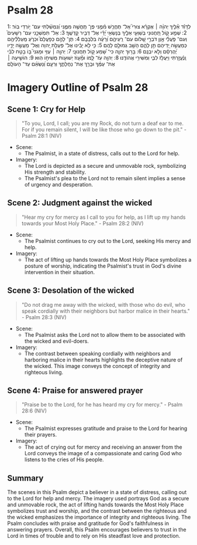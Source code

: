 # Psalm 28
1: לְדָוִ֡ד אֵ֘לֶ֤יךָ יְהוָ֨ה ׀ אֶקְרָ֗א צוּרִי֮ אַֽל־ תֶּחֱרַ֪שׁ מִ֫מֶּ֥נִּי פֶּן־ תֶּֽחֱשֶׁ֥ה מִמֶּ֑נִּי וְ֝נִמְשַׁ֗לְתִּי עִם־ י֥וֹרְדֵי בֽוֹר׃
2: שְׁמַ֤ע ק֣וֹל תַּ֭חֲנוּנַי בְּשַׁוְּעִ֣י אֵלֶ֑יךָ בְּנָשְׂאִ֥י יָ֝דַ֗י אֶל־ דְּבִ֥יר קָדְשֶֽׁךָ׃
3: אַל־ תִּמְשְׁכֵ֣נִי עִם־ רְשָׁעִים֮ וְעִם־ פֹּ֪עֲלֵ֫י אָ֥וֶן דֹּבְרֵ֣י שָׁ֭לוֹם עִם־ רֵֽעֵיהֶ֑ם וְ֝רָעָ֗ה בִּלְבָבָֽם׃
4: תֶּן־ לָהֶ֣ם כְּפָעֳלָם֮ וּכְרֹ֪עַ מַֽעַלְלֵ֫יהֶ֥ם כְּמַעֲשֵׂ֣ה יְ֭דֵיהֶם תֵּ֣ן לָהֶ֑ם הָשֵׁ֖ב גְּמוּלָ֣ם לָהֶֽם׃
5: כִּ֤י לֹ֤א יָבִ֡ינוּ אֶל־ פְּעֻלֹּ֣ת יְ֭הוָה וְאֶל־ מַעֲשֵׂ֣ה יָדָ֑יו יֶ֝הֶרְסֵ֗ם וְלֹ֣א יִבְנֵֽם׃
6: בָּר֥וּךְ יְהוָ֑ה כִּי־ שָׁ֝מַע ק֣וֹל תַּחֲנוּנָֽי׃
7: יְהוָ֤ה ׀ עֻזִּ֥י וּמָגִנִּי֮ בּ֤וֹ בָטַ֥ח לִבִּ֗י וְֽנֶ֫עֱזָ֥רְתִּי וַיַּעֲלֹ֥ז לִבִּ֑י וּֽמִשִּׁירִ֥י אֲהוֹדֶֽנּוּ׃
8: יְהוָ֥ה עֹֽז־ לָ֑מוֹ וּמָ֘ע֤וֹז יְשׁוּע֖וֹת מְשִׁיח֣וֹ הֽוּא׃
9: הוֹשִׁ֤יעָה ׀ אֶת־ עַמֶּ֗ךָ וּבָרֵ֥ךְ אֶת־ נַחֲלָתֶ֑ךָ וּֽרְעֵ֥ם וְ֝נַשְּׂאֵ֗ם עַד־ הָעוֹלָֽם׃

# Imagery Outline of Psalm 28

## Scene 1: Cry for Help

> "To you, Lord, I call; you are my Rock, do not turn a deaf ear to me. For if you remain silent, I will be like those who go down to the pit." - Psalm 28:1 (NIV)

- Scene:
  - The Psalmist, in a state of distress, calls out to the Lord for help. 
- Imagery:
  - The Lord is depicted as a secure and unmovable rock, symbolizing His strength and stability.
  - The Psalmist's plea to the Lord not to remain silent implies a sense of urgency and desperation.

## Scene 2: Judgment against the wicked

> "Hear my cry for mercy as I call to you for help, as I lift up my hands towards your Most Holy Place." - Psalm 28:2 (NIV)

- Scene:
  - The Psalmist continues to cry out to the Lord, seeking His mercy and help.
- Imagery:
  - The act of lifting up hands towards the Most Holy Place symbolizes a posture of worship, indicating the Psalmist's trust in God's divine intervention in their situation.

## Scene 3: Desolation of the wicked

> "Do not drag me away with the wicked, with those who do evil, who speak cordially with their neighbors but harbor malice in their hearts." - Psalm 28:3 (NIV)

- Scene:
  - The Psalmist asks the Lord not to allow them to be associated with the wicked and evil-doers.
- Imagery:
  - The contrast between speaking cordially with neighbors and harboring malice in their hearts highlights the deceptive nature of the wicked. This image conveys the concept of integrity and righteous living.

## Scene 4: Praise for answered prayer

> "Praise be to the Lord, for he has heard my cry for mercy." - Psalm 28:6 (NIV)

- Scene:
  - The Psalmist expresses gratitude and praise to the Lord for hearing their prayers.
- Imagery:
  - The act of crying out for mercy and receiving an answer from the Lord conveys the image of a compassionate and caring God who listens to the cries of His people.

## Summary

The scenes in this Psalm depict a believer in a state of distress, calling out to the Lord for help and mercy. The imagery used portrays God as a secure and unmovable rock, the act of lifting hands towards the Most Holy Place symbolizes trust and worship, and the contrast between the righteous and the wicked emphasizes the importance of integrity and righteous living. The Psalm concludes with praise and gratitude for God's faithfulness in answering prayers. Overall, this Psalm encourages believers to trust in the Lord in times of trouble and to rely on His steadfast love and protection.